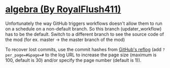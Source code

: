 # [algebra (By RoyalFlush411)](https://github.com/RoyalFlush411/algebra)

Unfortunately the way GitHub triggers workflows doesn't allow them to run on a schedule on a non-default branch. So this branch (updater_workflow) has to be the default. Switch to a different branch to see the source code of the mod (for ex. master -> the master branch of the mod)

To recover lost commits, use the commit hashes from [GitHub's reflog](https://api.github.com/repos/KtaneModules/algebra-RoyalFlush411/events) (add `?per_page=#&page=#` to the log URL to increase the page size (maximum is 100, default is 30) and/or specify the page number (default is 1)).
